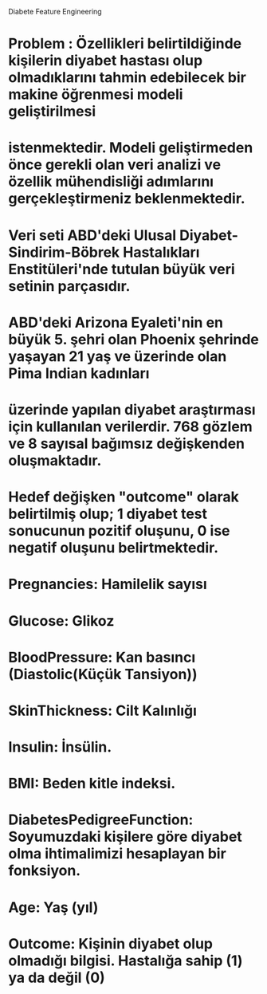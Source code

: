 Diabete Feature Engineering


# Problem : Özellikleri belirtildiğinde kişilerin diyabet hastası olup olmadıklarını tahmin edebilecek bir makine öğrenmesi modeli geliştirilmesi
# istenmektedir. Modeli geliştirmeden önce gerekli olan veri analizi ve özellik mühendisliği adımlarını gerçekleştirmeniz beklenmektedir.

# Veri seti ABD'deki Ulusal Diyabet-Sindirim-Böbrek Hastalıkları Enstitüleri'nde tutulan büyük veri setinin parçasıdır.
# ABD'deki Arizona Eyaleti'nin en büyük 5. şehri olan Phoenix şehrinde yaşayan 21 yaş ve üzerinde olan Pima Indian kadınları
# üzerinde yapılan diyabet araştırması için kullanılan verilerdir. 768 gözlem ve 8 sayısal bağımsız değişkenden oluşmaktadır.
# Hedef değişken "outcome" olarak belirtilmiş olup; 1 diyabet test sonucunun pozitif oluşunu, 0 ise negatif oluşunu belirtmektedir.

# Pregnancies: Hamilelik sayısı
# Glucose: Glikoz
# BloodPressure: Kan basıncı (Diastolic(Küçük Tansiyon))
# SkinThickness: Cilt Kalınlığı
# Insulin: İnsülin.
# BMI: Beden kitle indeksi.
# DiabetesPedigreeFunction: Soyumuzdaki kişilere göre diyabet olma ihtimalimizi hesaplayan bir fonksiyon.
# Age: Yaş (yıl)
# Outcome: Kişinin diyabet olup olmadığı bilgisi. Hastalığa sahip (1) ya da değil (0)

